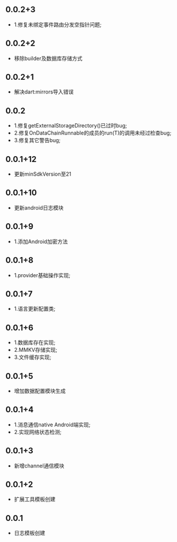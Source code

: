 ## 0.0.2+3
* 1.修复未绑定事件路由分发空指针问题;

## 0.0.2+2
* 移除builder及数据库存储方式

## 0.0.2+1
* 解决dart:mirrors导入错误

## 0.0.2
* 1.修复getExternalStorageDirectory()已过时bug;
* 2.修复OnDataChainRunnable的成员的run(T)的调用未经过检查bug;
* 3.修复其它警告bug;

## 0.0.1+12

* 更新minSdkVersion至21

## 0.0.1+10

* 更新android日志模块

## 0.0.1+9

* 1.添加Android加密方法

## 0.0.1+8

* 1.provider基础操作实现;

## 0.0.1+7

* 1.语言更新配置类;

## 0.0.1+6

* 1.数据库存在实现;
* 2.MMKV存储实现;
* 3.文件缓存实现;

## 0.0.1+5

* 增加数据配置模块生成

## 0.0.1+4

* 1.消息通信native Android端实现;
* 2.实现网络状态检测;

## 0.0.1+3

* 新增channel通信模块

## 0.0.1+2

* 扩展工具模板创建

## 0.0.1

* 日志模板创建